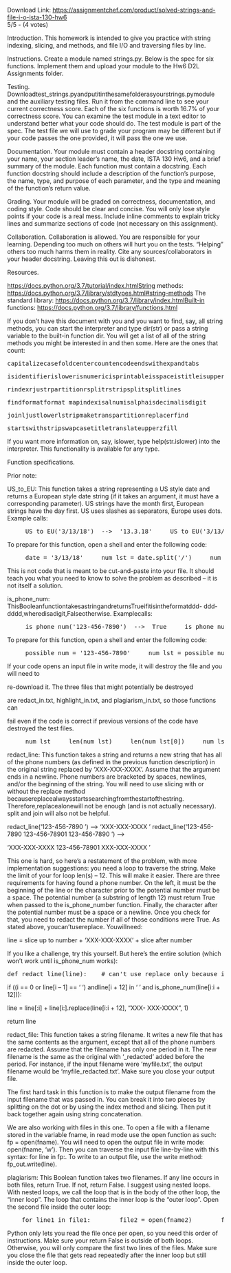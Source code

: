 Download Link: https://assignmentchef.com/product/solved-strings-and-file-i-o-ista-130-hw6
<br>
5/5 - (4 votes)

<span style="font-family: -apple-system, BlinkMacSystemFont, 'Segoe UI', Roboto, Oxygen-Sans, Ubuntu, Cantarell, 'Helvetica Neue', sans-serif;">Introduction. This homework is intended to give you practice with string indexing, slicing, and methods, and file I/O and traversing files by line.</span>

Instructions. Create a module named strings.py. Below is the spec for six functions. Implement them and upload your module to the Hw6 D2L Assignments folder.

Testing. Downloadtest_strings.pyandputitinthesamefolderasyourstrings.pymodule and the auxiliary testing files. Run it from the command line to see your current correctness score. Each of the six functions is worth 16.7% of your correctness score. You can examine the test module in a text editor to understand better what your code should do. The test module is part of the spec. The test file we will use to grade your program may be different but if your code passes the one provided, it will pass the one we use.

Documentation. Your module must contain a header docstring containing your name, your section leader’s name, the date, ISTA 130 Hw6, and a brief summary of the module. Each function must contain a docstring. Each function docstring should include a description of the function’s purpose, the name, type, and purpose of each parameter, and the type and meaning of the function’s return value.

Grading. Your module will be graded on correctness, documentation, and coding style. Code should be clear and concise. You will only lose style points if your code is a real mess. Include inline comments to explain tricky lines and summarize sections of code (not necessary on this assignment).

Collaboration. Collaboration is allowed. You are responsible for your learning. Depending too much on others will hurt you on the tests. “Helping” others too much harms them in reality. Cite any sources/collaborators in your header docstring. Leaving this out is dishonest.

Resources.

https://docs.python.org/3.7/tutorial/index.htmlString methods: https://docs.python.org/3.7/library/stdtypes.html#string-methods The standard library: https://docs.python.org/3.7/library/index.htmlBuilt-in functions: https://docs.python.org/3.7/library/functions.html

If you don’t have this document with you and you want to find, say, all string methods, you can start the interpreter and type dir(str) or pass a string variable to the built-in function dir. You will get a list of all of the string methods you might be interested in and then some. Here are the ones that count:

<pre>capitalizecasefoldcentercountencodeendswithexpandtabs</pre>

<pre>isidentifierislowerisnumericisprintableisspaceistitleisupper</pre>

<pre>rindexrjustrpartitionrsplitrstripsplitsplitlines</pre>

<pre>findformatformat_mapindexisalnumisalphaisdecimalisdigit</pre>

<pre>joinljustlowerlstripmaketranspartitionreplacerfind</pre>

<pre>startswithstripswapcasetitletranslateupperzfill</pre>

If you want more information on, say, islower, type help(str.islower) into the interpreter. This functionality is available for any type.

Function specifications.

Prior note:

US_to_EU: This function takes a string representing a US style date and returns a European style date string (if it takes an argument, it must have a corresponding parameter). US strings have the month first, European strings have the day first. US uses slashes as separators, Europe uses dots. Example calls:

<pre>     US_to_EU('3/13/18')  --&gt;  '13.3.18'     US_to_EU('3/13/2018')  --&gt;  '13.3.2018'     US_to_EU('03/13/2018')  --&gt;  '13.03.2018'</pre>

To prepare for this function, open a shell and enter the following code:

<pre>     date = '3/13/18'     num_lst = date.split('/')     num_lst     num_lst[0]</pre>

This is not code that is meant to be cut-and-paste into your file. It should teach you what you need to know to solve the problem as described – it is not itself a solution.

is_phone_num: ThisBooleanfunctiontakesastringandreturnsTrueifitisintheformatddd- ddd-dddd,wheredisadigit,Falseotherwise. Examplecalls:

<pre>     is_phone_num('123-456-7890')  --&gt;  True     is_phone_num('123-4556-7890')  --&gt;  False     is_phone_num('(123)456-7890')  --&gt;  False</pre>

To prepare for this function, open a shell and enter the following code:

<pre>     possible_num = '123-456-7890'     num_lst = possible_num.split('-')</pre>

If your code opens an input file in write mode, it will destroy the file and you will need to

re-download it. The three files that might potentially be destroyed

are redact_in.txt, highlight_in.txt, and plagiarism_in.txt, so those functions can

fail even if the code is correct if previous versions of the code have destroyed the test files.

<pre>     num_lst     len(num_lst)     len(num_lst[0])     num_lst[0].isdigit()</pre>

redact_line: This function takes a string and returns a new string that has all of the phone numbers (as defined in the previous function description) in the original string replaced by ‘XXX-XXX-XXXX’. Assume that the argument ends in a newline. Phone numbers are bracketed by spaces, newlines, and/or the beginning of the string. You will need to use slicing with or without the replace method becausereplacealwaysstartssearchingfromthestartofthestring. Therefore,replacealonewill not be enough (and is not actually necessary). split and join will also not be helpful.

redact_line(‘123-456-7890
’) –&gt; ‘XXX-XXX-XXXX
’ redact_line(‘123-456-7890 123-456-78901 123-456-7890
’) –&gt;

‘XXX-XXX-XXXX 123-456-78901 XXX-XXX-XXXX
’

This one is hard, so here’s a restatement of the problem, with more implementation suggestions: you need a loop to traverse the string. Make the limit of your for loop len(s) – 12. This will make it easier. There are three requirements for having found a phone number. On the left, it must be the beginning of the line or the character prior to the potential number must be a space. The potential number (a substring of length 12) must return True when passed to the is_phone_number function. Finally, the character after the potential number must be a space or a newline. Once you check for that, you need to redact the number if all of those conditions were True. As stated above, youcan’tusereplace. Youwillneed:

line = slice up to number + ‘XXX-XXX-XXXX’ + slice after number

If you like a challenge, try this yourself. But here’s the entire solution (which won’t work until is_phone_num works):

<pre>def redact_line(line):    # can't use replace only because it always starts at 0    for i in range(len(line) - 12):</pre>

if ((i == 0 or line[i – 1] == ‘ ‘) andline[i + 12] in ‘ 
’ and is_phone_num(line[i:i + 12])):

line = line[:i] + line[i:].replace(line[i:i + 12], “XXX- XXX-XXXX”, 1)

return line

redact_file: This function takes a string filename. It writes a new file that has the same contents as the argument, except that all of the phone numbers are redacted. Assume that the filename has only one period in it. The new filename is the same as the original with ‘_redacted’ added before the period. For instance, if the input filename were ‘myfile.txt’, the output filename would be ‘myfile_redacted.txt’. Make sure you close your output file.

The first hard task in this function is to make the output filename from the input filename that was passed in. You can break it into two pieces by splitting on the dot or by using the index method and slicing. Then put it back together again using string concatenation.

We are also working with files in this one. To open a file with a filename stored in the variable fname, in read mode use the open function as such: fp = open(fname). You will need to open the output file in write mode: open(fname, ‘w’). Then you can traverse the input file line-by-line with this syntax: for line in fp:. To write to an output file, use the write method: fp_out.write(line).

plagiarism: This Boolean function takes two filenames. If any line occurs in both files, return True. If not, return False. I suggest using nested loops. With nested loops, we call the loop that is in the body of the other loop, the “inner loop”. The loop that contains the inner loop is the “outer loop”. Open the second file inside the outer loop:

<pre>    for line1 in file1:        file2 = open(fname2)        for line2 in file2:</pre>

Python only lets you read the file once per open, so you need this order of instructions. Make sure your return False is outside of both loops. Otherwise, you will only compare the first two lines of the files. Make sure you close the file that gets read repeatedly after the inner loop but still inside the outer loop.